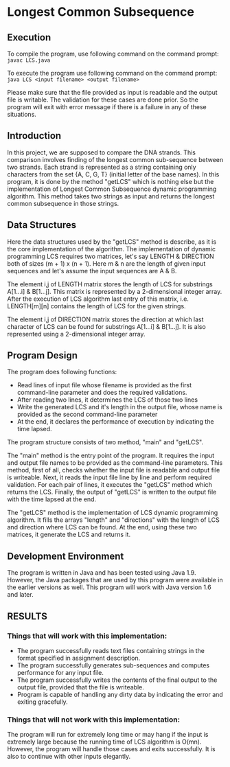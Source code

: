 # Longest Common Subsequence

## Execution
To compile the program, use following command on the command prompt:
`javac LCS.java`

To execute the program use following command on the command prompt:
`java LCS <input filename> <output filename>`

Please make sure that the file provided as input is readable and the output file is writable. The validation for these cases are done prior. So the program will exit with error message if there is a failure in any of these situations.

## Introduction
In this project, we are supposed to compare the DNA strands. This comparison involves finding of the longest common sub-sequence between two strands. Each strand is represented as a string containing only characters from the set {A, C, G, T} (initial letter of the base names). In this program, it is done by the method "getLCS" which is nothing else but the implementation of Longest Common Subsequence dynamic programming algorithm. This method takes two strings as input and returns the longest common subsequence in those strings.

## Data Structures
Here the data structures used by the "getLCS" method is describe, as it is the core implementation of the algorithm. The implementation of dynamic programming LCS requires two matrices, let's say LENGTH & DIRECTION both of sizes (m + 1) x (n + 1). Here m & n are the length of given input sequences and let's assume the input sequences are A & B. 

The element i,j of LENGTH matrix stores the length of LCS for substrings A[1...i] & B[1...j]. This matrix is represented by a 2-dimensional integer array. After the execution of LCS algorithm last entry of this matrix, i.e. LENGTH[m][n] contains the length of LCS for the given strings. 

The element i,j of DIRECTION matrix stores the direction at which last character of LCS can be found for substrings A[1...i] & B[1...j]. It is also represented using a 2-dimensional integer array.

## Program Design
The program does following functions:
* Read lines of input file whose filename is provided as the first command-line parameter and does the required validations.
* After reading two lines, it determines the LCS of those two lines
* Write the generated LCS and it's length in the output file, whose name is provided as the second command-line parameter
* At the end, it declares the performance of execution by indicating the time lapsed.

The program structure consists of two method, "main" and "getLCS".

The "main" method is the entry point of the program. It requires the input and output file names to be provided as the command-line parameters. This method, first of all, checks whether the input file is readable and output file is writeable. Next, it reads the input file line by line and perform required validation. For each pair of lines, it executes the "getLCS" method which returns the LCS. Finally, the output of "getLCS" is written to the output file with the time lapsed at the end.

The "getLCS" method is the implementation of LCS dynamic programming algorithm. It fills the arrays "length" and "directions" with the length of LCS and direction where LCS can be found. At the end, using these two matrices, it generate the LCS and returns it.

## Development Environment
The program is written in Java and has been tested using Java 1.9. However, the Java packages that are used by this program were available in the earlier versions as well. This program will work with Java version 1.6 and later. 

## RESULTS
### Things that will work with this implementation:
* The program successfully reads text files containing strings in the format specified in assignment description.
* The program successfully generates sub-sequences and computes performance for any input file.
* The program successfully writes the contents of the final output to the output file, provided that the file is writeable.
* Program is capable of handling any dirty data by indicating the error and exiting gracefully.

### Things that will not work with this implementation:
The program will run for extremely long time or may hang if the input is extremely large because the running time of LCS algorithm is O(mn). However, the program will handle those cases and exits successfully. It is also to continue with other inputs elegantly.